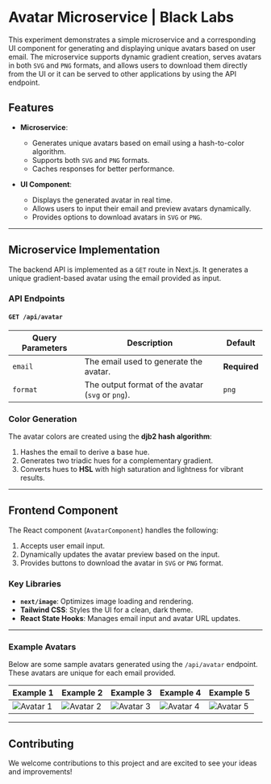 # Avatar Microservice | Black Labs

This experiment demonstrates a simple microservice and a corresponding UI component for generating and displaying unique avatars based on user email. The microservice supports dynamic gradient creation, serves avatars in both `SVG` and `PNG` formats, and allows users to download them directly from the UI or it can be served to other applications by using the API endpoint.

## Features

- **Microservice**:
  - Generates unique avatars based on email using a hash-to-color algorithm.
  - Supports both `SVG` and `PNG` formats.
  - Caches responses for better performance.

- **UI Component**:
  - Displays the generated avatar in real time.
  - Allows users to input their email and preview avatars dynamically.
  - Provides options to download avatars in `SVG` or `PNG`.

---

## Microservice Implementation

The backend API is implemented as a `GET` route in Next.js. It generates a unique gradient-based avatar using the email provided as input.

### API Endpoints

#### `GET /api/avatar`
| **Query Parameters** | **Description**                                                | **Default** |
|-----------------------|----------------------------------------------------------------|-------------|
| `email`              | The email used to generate the avatar.                        | **Required**|
| `format`             | The output format of the avatar (`svg` or `png`).             | `png`       |

### Color Generation

The avatar colors are created using the **djb2 hash algorithm**:
1. Hashes the email to derive a base hue.
2. Generates two triadic hues for a complementary gradient.
3. Converts hues to **HSL** with high saturation and lightness for vibrant results.

---

## Frontend Component

The React component (`AvatarComponent`) handles the following:
1. Accepts user email input.
2. Dynamically updates the avatar preview based on the input.
3. Provides buttons to download the avatar in `SVG` or `PNG` format.

### Key Libraries

- **`next/image`**: Optimizes image loading and rendering.
- **Tailwind CSS**: Styles the UI for a clean, dark theme.
- **React State Hooks**: Manages email input and avatar URL updates.

---

### Example Avatars

Below are some sample avatars generated using the `/api/avatar` endpoint. These avatars are unique for each email provided.

| Example 1        | Example 2        | Example 3        | Example 4        | Example 5        |
|-------------------|------------------|------------------|------------------|------------------|
| ![Avatar 1](https://lab.theteleporter.me/api/avatar?email=user81@example.com&format=png) | ![Avatar 2](http://lab.theteleporter.me/api/avatar?email=user37@example.com&format=png) | ![Avatar 3](http://lab.theteleporter.me/api/avatar?email=user57@example.com&format=png) | ![Avatar 4](http://lab.theteleporter.me/api/avatar?email=user4@example.com&format=png) | ![Avatar 5](http://lab.theteleporter.me/api/avatar?email=user58@example.com&format=png) |

---

## Contributing

We welcome contributions to this project and are excited to see your ideas and improvements!